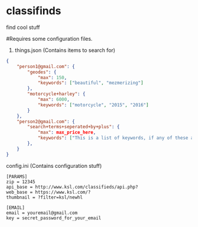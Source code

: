 # classifinds
find cool stuff

#Requires some configuration files.


1. things.json (Contains items to search for)
```json
{
	"person1@gmail.com": {
		"geodes": {
			"max": 150,
			"keywords": ["beautiful", "mezmerizing"]
		},
		"motorcycle+harley": {
			"max": 6000,
			"keywords": ["motorcycle", "2015", "2016"]
		}
	},
	"person2@gmail.com": {
		"search+terms+seperated+by+plus": {
			"max": max_price_here,
			"keywords": ["This is a list of keywords, if any of these are found in the description or title of an ad this counts as a promising ad and will be emailed to person2@gmail.com."]
		},
	}
}
```


config.ini (Contains configuration stuff)
```
[PARAMS]
zip = 12345
api_base = http://www.ksl.com/classifieds/api.php?
web_base = https://www.ksl.com/?
thumbnail = ?filter=ksl/newhl

[EMAIL]
email = youremail@gmail.com
key = secret_password_for_your_email
```